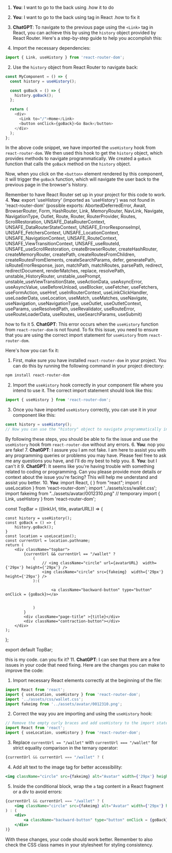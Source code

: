 1. **You**: I want to go to the back using <Link /> .how  it to do 
2. **You**: I want to go to the back using <Link> tag in React .how to fix it
3. **ChatGPT**: To navigate to the previous page using the `<Link>` tag in React, you can achieve this by using the `history` object provided by React Router. Here's a step-by-step guide to help you accomplish this:

1. Import the necessary dependencies:
```javascript
import { Link, useHistory } from 'react-router-dom';
```

2. Use the `history` object from React Router to navigate back:
```javascript
const MyComponent = () => {
  const history = useHistory();

  const goBack = () => {
    history.goBack();
  };

  return (
    <div>
      <Link to="/">Home</Link>
      <button onClick={goBack}>Go Back</button>
    </div>
  );
};
```

In the above code snippet, we have imported the `useHistory` hook from `react-router-dom`. We then used this hook to get the `history` object, which provides methods to navigate programmatically. We created a `goBack` function that calls the `goBack` method on the `history` object.

Now, when you click on the `<button>` element rendered by this component, it will trigger the `goBack` function, which will navigate the user back to the previous page in the browser's history.

Remember to have React Router set up in your project for this code to work.
4. **You**: export 'useHistory' (imported as 'useHistory') was not found in 'react-router-dom' (possible exports: AbortedDeferredError, Await, BrowserRouter, Form, HashRouter, Link, MemoryRouter, NavLink, Navigate, NavigationType, Outlet, Route, Router, RouterProvider, Routes, ScrollRestoration, UNSAFE_DataRouterContext, UNSAFE_DataRouterStateContext, UNSAFE_ErrorResponseImpl, UNSAFE_FetchersContext, UNSAFE_LocationContext, UNSAFE_NavigationContext, UNSAFE_RouteContext, UNSAFE_ViewTransitionContext, UNSAFE_useRouteId, UNSAFE_useScrollRestoration, createBrowserRouter, createHashRouter, createMemoryRouter, createPath, 
createRoutesFromChildren, createRoutesFromElements, createSearchParams, defer, generatePath, isRouteErrorResponse, json, matchPath, matchRoutes, parsePath, redirect, redirectDocument, renderMatches, replace, resolvePath, unstable_HistoryRouter, unstable_usePrompt, unstable_useViewTransitionState, useActionData, useAsyncError, useAsyncValue, useBeforeUnload, useBlocker, useFetcher, useFetchers, useFormAction, useHref, useInRouterContext, useLinkClickHandler, useLoaderData, useLocation, useMatch, useMatches, useNavigate, useNavigation, useNavigationType, useOutlet, useOutletContext, useParams, useResolvedPath, useRevalidator, useRouteError, useRouteLoaderData, useRoutes, useSearchParams, useSubmit)

how to fix it
5. **ChatGPT**: This error occurs when the `useHistory` function from `react-router-dom` is not found. To fix this issue, you need to ensure that you are using the correct import statement for `useHistory` from `react-router-dom`.

Here's how you can fix it:

1. First, make sure you have installed `react-router-dom` in your project. You can do this by running the following command in your project directory:

```bash
npm install react-router-dom
```

2. Import the `useHistory` hook correctly in your component file where you intend to use it. The correct import statement should look like this:

```javascript
import { useHistory } from 'react-router-dom';
```

3. Once you have imported `useHistory` correctly, you can use it in your component like this:

```javascript
const history = useHistory();
// Now you can use the "history" object to navigate programmatically in your application
```

By following these steps, you should be able to fix the issue and use the `useHistory` hook from `react-router-dom` without any errors.
6. **You**: nop you are fake!
7. **ChatGPT**: I assure you I am not fake. I am here to assist you with any programming queries or problems you may have. Please feel free to ask me any questions you have, and I'll do my best to help you.
8. **You**: but  I can't it
9. **ChatGPT**: It seems like you're having trouble with something related to coding or programming. Can you please provide more details or context about the issue you're facing? This will help me understand and assist you better.
10. **You**: import React, { } from "react";
import { useLocation } from 'react-router-dom';
import '../assets/css/wallet.css';
import fakeimg from "../assets/avatar/0012310.png" // temporary
import { Link, useHistory } from 'react-router-dom';

const TopBar = ({linkUrl, title, avatarURL}) => {   

    const history = useHistory();
    const goBack = () => {
        history.goBack();
    }
    const location = useLocation();
    const currentUrl = location.pathname;
    return (
        <div className="topbar">
            {currentUrl && currentUrl == "/wallet" ?
                (
                    // <img className="circle" url={avatarURL}  width={'29px'} height={'29px'} />
                    <img className="circle" src={fakeimg}  width={'29px'} height={'29px'} /> 
                ):(
                    
                        <a className="backward-button" type="button" onClick = {goBack}></a>
                                   
                
                ) 
            } 
            <div className="page-title" >{title}</div>
            <div className="contraction-button"></div>
        </div>     
    );
        
};

export default TopBar;

this is my code. can you fix it?
11. **ChatGPT**: I can see that there are a few issues in your code that need fixing. Here are the changes you can make to improve the code:

1. Import necessary React elements correctly at the beginning of the file:
```jsx
import React from 'react';
import { useLocation, useHistory } from 'react-router-dom';
import '../assets/css/wallet.css';
import fakeimg from '../assets/avatar/0012310.png';
```

2. Correct the way you are importing and using the `useHistory` hook:
```jsx
// Remove the empty curly braces and add useHistory to the import statement
import React from 'react';
import { useLocation, useHistory } from 'react-router-dom';
```

3. Replace `currentUrl == "/wallet"` with `currentUrl === "/wallet"` for strict equality comparison in the ternary operator:
```jsx
{currentUrl && currentUrl === "/wallet" ? (
```

4. Add alt text to the image tag for better accessibility:
```jsx
<img className="circle" src={fakeimg} alt="Avatar" width={'29px'} height={'29px'} />
```

5. Inside the conditional block, wrap the `a` tag content in a React fragment or a div to avoid errors:
```jsx
{currentUrl && currentUrl === "/wallet" ? (
    <img className="circle" src={fakeimg} alt="Avatar" width={'29px'} height={'29px'} /> 
) : (
    <div>
        <a className="backward-button" type="button" onClick = {goBack}></a>
    </div>
)}
```

With these changes, your code should work better. Remember to also check the CSS class names in your stylesheet for styling consistency.